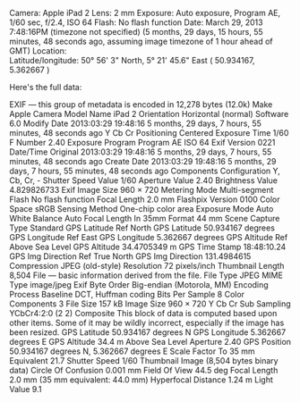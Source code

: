 Camera:	Apple iPad 2
Lens:	2 mm
Exposure:	Auto exposure, Program AE, 1/60 sec, f/2.4, ISO 64
Flash:	No flash function
Date:	March 29, 2013   7:48:16PM (timezone not specified)
(5 months, 29 days, 15 hours, 55 minutes, 48 seconds ago, assuming image timezone of 1 hour ahead of GMT)
Location:	
Latitude/longitude:	50° 56' 3" North,   5° 21' 45.6" East
( 50.934167, 5.362667 )


Here's the full data:

EXIF — this group of metadata is encoded in 12,278 bytes (12.0k)
Make	Apple
Camera Model Name	iPad 2
Orientation	Horizontal (normal)
Software	6.0
Modify Date	2013:03:29 19:48:16
5 months, 29 days, 7 hours, 55 minutes, 48 seconds ago
Y Cb Cr Positioning	Centered
Exposure Time	1/60
F Number	2.40
Exposure Program	Program AE
ISO	64
Exif Version	0221
Date/Time Original	2013:03:29 19:48:16
5 months, 29 days, 7 hours, 55 minutes, 48 seconds ago
Create Date	2013:03:29 19:48:16
5 months, 29 days, 7 hours, 55 minutes, 48 seconds ago
Components Configuration	Y, Cb, Cr, -
Shutter Speed Value	1/60
Aperture Value	2.40
Brightness Value	4.829826733
Exif Image Size	960 × 720
Metering Mode	Multi-segment
Flash	No flash function
Focal Length	2.0 mm
Flashpix Version	0100
Color Space	sRGB
Sensing Method	One-chip color area
Exposure Mode	Auto
White Balance	Auto
Focal Length In 35mm Format	44 mm
Scene Capture Type	Standard
GPS Latitude Ref	North
GPS Latitude	50.934167 degrees
GPS Longitude Ref	East
GPS Longitude	5.362667 degrees
GPS Altitude Ref	Above Sea Level
GPS Altitude	34.4705349 m
GPS Time Stamp	18:48:10.24
GPS Img Direction Ref	True North
GPS Img Direction	131.4984615
Compression	JPEG (old-style)
Resolution	72 pixels/inch
Thumbnail Length	8,504
File — basic information derived from the file.
File Type	JPEG
MIME Type	image/jpeg
Exif Byte Order	Big-endian (Motorola, MM)
Encoding Process	Baseline DCT, Huffman coding
Bits Per Sample	8
Color Components	3
File Size	157 kB
Image Size	960 × 720
Y Cb Cr Sub Sampling	YCbCr4:2:0 (2 2)
Composite
This block of data is computed based upon other items. Some of it may be wildly incorrect, especially if the image has been resized.
GPS Latitude	50.934167 degrees N
GPS Longitude	5.362667 degrees E
GPS Altitude	34.4 m Above Sea Level
Aperture	2.40
GPS Position	50.934167 degrees N, 5.362667 degrees E
Scale Factor To 35 mm Equivalent	21.7
Shutter Speed	1/60
Thumbnail Image	(8,504 bytes binary data)
Circle Of Confusion	0.001 mm
Field Of View	44.5 deg
Focal Length	2.0 mm (35 mm equivalent: 44.0 mm)
Hyperfocal Distance	1.24 m
Light Value	9.1